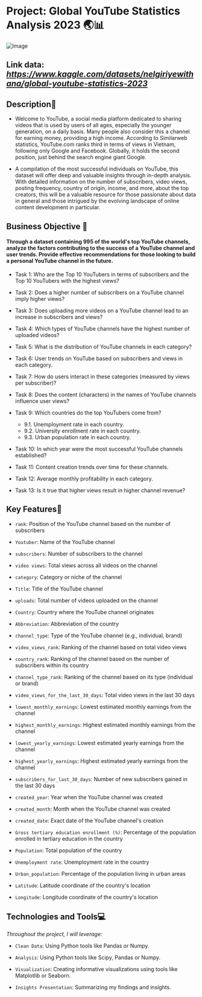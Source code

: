 # **Project: Global YouTube Statistics Analysis 2023**   🌏📊  
![Image](https://i0.wp.com/musically.com/wp-content/uploads/2021/12/YouTube-logo.png?w=1000&ssl=1)


## **Link data:** *https://www.kaggle.com/datasets/nelgiriyewithana/global-youtube-statistics-2023*  


## **Description**🧾  

- Welcome to YouTube, a social media platform dedicated to sharing videos that is used by users of all ages, especially the 
younger generation, on a daily basis. Many people also consider this a channel for earning money, providing a high income. 
According to Similarweb statistics, YouTube.com ranks third in terms of views in Vietnam, following only Google and Facebook. 
Globally, it holds the second position, just behind the search engine giant Google.

- A compilation of the most successful individuals on YouTube, this dataset will offer deep and valuable insights through in-depth 
analysis. With detailed information on the number of subscribers, video views, posting frequency, country of origin, income, and 
more, about the top creators, this will be a valuable resource for those passionate about data in general and those intrigued by 
the evolving landscape of online content development in particular.

## **Business Objective** 🤔   

#### Through a dataset containing 995 of the world's top YouTube channels, analyze the factors contributing to the success of a YouTube channel and user trends. Provide effective recommendations for those looking to build a personal YouTube channel in the future.  

   - Task 1: Who are the Top 10 YouTubers in terms of subscribers and the Top 10 YouTubers with the highest views?
     
   - Task 2: Does a higher number of subscribers on a YouTube channel imply higher views?
     
   - Task 3: Does uploading more videos on a YouTube channel lead to an increase in subscribers and views?
     
   - Task 4: Which types of YouTube channels have the highest number of uploaded videos?
     
   - Task 5: What is the distribution of YouTube channels in each category?
     
   - Task 6: User trends on YouTube based on subscribers and views in each category.
     
   - Task 7: How do users interact in these categories (measured by views per subscriber)?
     
   - Task 8: Does the content (characters) in the names of YouTube channels influence user views?
       
   - Task 9: Which countries do the top YouTubers come from?  
      - 9.1. Unemployment rate in each country.  
      - 9.2. University enrollment rate in each country.  
      - 9.3. Urban population rate in each country.
   - Task 10: In which year were the most successful YouTube channels established?
     
   - Task 11: Content creation trends over time for these channels.
     
   - Task 12: Average monthly profitability in each category.
     
   - Task 13: Is it true that higher views result in higher channel revenue?  


## **Key Features**🔐  
- `rank`: Position of the YouTube channel based on the number of subscribers
  
- `Youtuber`: Name of the YouTube channel
  
- `subscribers`: Number of subscribers to the channel  
- `video views`: Total views across all videos on the channel  
- `category`: Category or niche of the channel  
- `Title`: Title of the YouTube channel  
- `uploads`: Total number of videos uploaded on the channel  
- `Country`: Country where the YouTube channel originates  
- `Abbreviation`: Abbreviation of the country  
- `channel_type`: Type of the YouTube channel (e.g., individual, brand)  
- `video_views_rank`: Ranking of the channel based on total video views  
- `country_rank`: Ranking of the channel based on the number of subscribers within its country  
- `channel_type_rank`: Ranking of the channel based on its type (individual or brand)  
- `video_views_for_the_last_30_days`: Total video views in the last 30 days  
- `lowest_monthly_earnings`: Lowest estimated monthly earnings from the channel  
- `highest_monthly_earnings`: Highest estimated monthly earnings from the channel  
- `lowest_yearly_earnings`: Lowest estimated yearly earnings from the channel  
- `highest_yearly_earnings`: Highest estimated yearly earnings from the channel  
- `subscribers_for_last_30_days`: Number of new subscribers gained in the last 30 days  
- `created_year`: Year when the YouTube channel was created  
- `created_month`: Month when the YouTube channel was created  
- `created_date`: Exact date of the YouTube channel's creation  
- `Gross tertiary education enrollment (%)`: Percentage of the population enrolled in tertiary education in the country  
- `Population`: Total population of the country  
- `Unemployment rate`: Unemployment rate in the country  
- `Urban_population`: Percentage of the population living in urban areas  
- `Latitude`: Latitude coordinate of the country's location  
- `Longitude`: Longitude coordinate of the country's location  

## **Technologies and Tools**💻  

*Throughout the project, I will leverage:* 

- `Clean Data`: Using Python tools like Pandas or Numpy. 

- `Analysis`: Using Python tools like Scipy, Pandas or Numpy.
  
- `Visualization`: Creating informative visualizations using tools like Matplotlib or Seaborn.
 
- `Insights Presentation`: Summarizing my findings and insights.  
